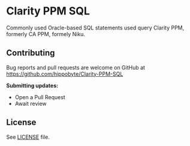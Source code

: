 # Clarity PPM SQL

Commonly used Oracle-based SQL statements used query Clarity PPM, formerly CA PPM, formely Niku.

## Contributing

Bug reports and pull requests are welcome on GitHub at https://github.com/hippobyte/Clarity-PPM-SQL

**Submitting updates:**

- Open a Pull Request
- Await review

## License

See [LICENSE](https://github.com/hippobyte/Clarity-PPM-SQL/blob/master/LICENSE) file.
